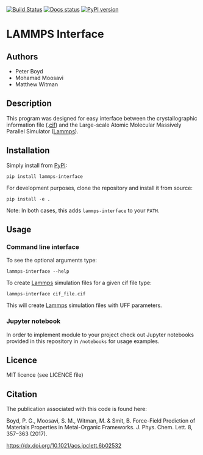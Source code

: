 [![Build Status](https://travis-ci.org/peteboyd/lammps_interface.svg?branch=master)](https://travis-ci.org/peteboyd/lammps_interface)
[![Docs status](https://readthedocs.org/projects/lammps-interface/badge)](http://lammps-interface.readthedocs.io/)
[![PyPI version](https://badge.fury.io/py/lammps-interface.svg)](https://badge.fury.io/py/lammps-interface)
# LAMMPS Interface
## Authors

-   Peter Boyd
-   Mohamad Moosavi
-   Matthew Witman

## Description
This program was designed for easy interface between the crystallographic
information file (.[cif]) and the Large-scale Atomic Molecular Massively
Parallel Simulator ([Lammps]).

## Installation
Simply install from [PyPI](https://pypi.org/project/lammps-interface/):
```
pip install lammps-interface
```

For development purposes, clone the repository and install it from source:
```
pip install -e .
```

Note: In both cases, this adds `lammps-interface` to your `PATH`.

## Usage

### Command line interface
To see the optional arguments type:
```
lammps-interface --help
```
To create [Lammps] simulation files for a given cif file type:
```
lammps-interface cif_file.cif
```
This will create [Lammps] simulation files with UFF parameters.

### Jupyter notebook
In order to implement module to your project check out Jupyter notebooks provided in this repository in `/notebooks` for usage examples.

## Licence
MIT licence (see LICENCE file)

## Citation
The publication associated with this code is found here:

Boyd, P. G., Moosavi, S. M., Witman, M. & Smit, B. Force-Field Prediction of Materials Properties in Metal-Organic Frameworks. J. Phys. Chem. Lett. 8, 357–363 (2017).

https://dx.doi.org/10.1021/acs.jpclett.6b02532

[Lammps]: http://lammps.sandia.gov/
[cif]: https://en.wikipedia.org/wiki/Crystallographic_Information_File
